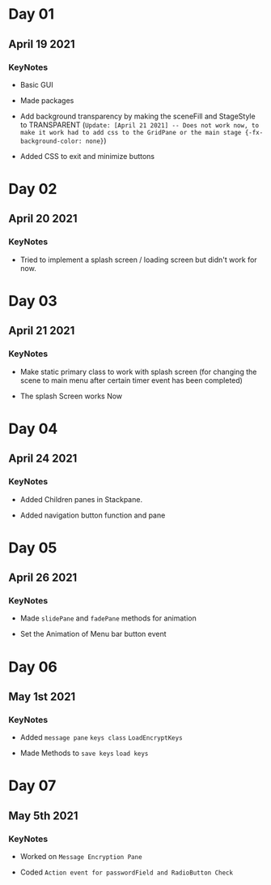 # Day 01

## April 19 2021

### KeyNotes

- Basic GUI

- Made packages

- Add background transparency by making the sceneFill and StageStyle to TRANSPARENT (`Update: [April 21 2021] -- Does not work now, to make it work had to add css to the GridPane or the main stage {-fx-background-color: none}`)

- Added CSS to exit and minimize buttons

# Day 02

## April 20 2021

### KeyNotes

- Tried to implement a splash screen / loading screen but didn't work for now.

# Day 03

## April 21 2021

### KeyNotes

- Make static primary class to work with splash screen (for changing the scene to main menu after certain timer event has been completed)

- The splash Screen works Now 

# Day 04

## April 24 2021

### KeyNotes

- Added Children panes in Stackpane.
  
- Added navigation button function and pane 

# Day 05

## April 26 2021

### KeyNotes

- Made `slidePane` and `fadePane` methods for animation

- Set the Animation of Menu bar button event

# Day 06

## May 1st 2021

### KeyNotes

- Added `message pane` `keys class` `LoadEncryptKeys`

- Made Methods to `save keys` `load keys` 

# Day 07

## May 5th 2021

### KeyNotes

- Worked on `Message Encryption Pane`

- Coded `Action event for passwordField and RadioButton Check`